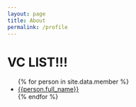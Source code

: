 ```yaml
---
layout: page
title: About
permalink: /profile
---
```


<h1>VC LIST!!!</h1>

<ul>
{% for person in site.data.member %}
  <li><a href="{{site.github.url}}/{{ person.full_name | datapage_url: 'people' }}">{{person.full_name}}</a></li>
{% endfor %}
</ul>